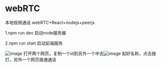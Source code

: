 # webRTC
本地视频通话
webRTC+React+nodejs+peerjs

1.npm run dev 启动node服务器

2.npm run start 启动前端服务

![image](https://user-images.githubusercontent.com/63703285/209317228-a1543f04-471a-4930-9698-73ada01f7d00.png)
打开两个网页，复制一个id到另外一个中去![image](https://user-images.githubusercontent.com/63703285/209317467-78a436ea-8c64-4274-9e15-8e07737fc5d8.png)
起好名称，点击拨打，另外一个网页接通通话
